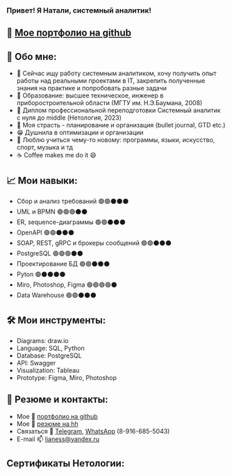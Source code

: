 ### Привет! Я Натали, системный аналитик! 

## 📒 [Мое портфолио на github](https://github.com/nataliashved/portfolio)

## 🌱 Обо мне:
- 🔭 Сейчас ищу работу системным аналитиком, хочу получить опыт работы над реальными проектами в IT, закрепить полученные знания на практике и попробовать разные задачи 
- 📘 Образование: высшее техническое, инженер в приборостроительной области (МГТУ им. Н.Э.Баумана, 2008)
- 📗 Диплом профессиональной переподготовки Системный аналитик с нуля до
middle (Нетология, 2023)
- 💜 Моя страсть - планирование и организация (bullet journal, GTD etc.)
- 😁 Душнила в оптимизации и организации
- 📓 Люблю учиться чему-то новому: программы, языки, искусство, спорт, музыка и тд
- ☕ Coffee makes me do it 😄

## 📈 Мои навыки:
- Сбор и анализ требований 🟢🟢⚫⚫⚫
- UML и BPMN 🟢🟢🟢⚫⚫
- ER, sequence-диаграммы 🟢🟢⚫⚫⚫
- OpenAPI 🟢🟢⚫⚫⚫
- SOAP, REST, gRPC и брокеры сообщений 🟢🟢⚫⚫⚫
- PostgreSQL 🟢🟢🟢⚫⚫
- Проектирование БД 🟢🟢⚫⚫⚫
- Pyton 🟢⚫⚫⚫⚫
- Miro, Photoshop, Figma 🟢🟢🟢🟢⚫
- Data Warehouse 🟢🟢⚫⚫⚫

## 🛠️ Мои инструменты:
- Diagrams: draw.io
- Language: SQL, Python
- Database: PostgreSQL
- API: Swagger
- Visualization: Tableau 
- Prototype: Figma, Miro, Photoshop


## 📝 Резюме и контакты:
- Мое 📒 [портфолио на github](https://github.com/nataliashved/portfolio)
- Мое 📄 [резюме на hh](https://hh.ru/applicant/resumes/view?resume=cf08af13ff0afa19d60039ed1f533350357970)
- Связаться 📱 [Telegram](https://t.me/natalia_svd), [WhatsApp](https://wa.clck.bar/79166855043) (8-916-685-5043)
- E-mail 📫 lianess@yandex.ru

## Сертификаты Нетологии:

